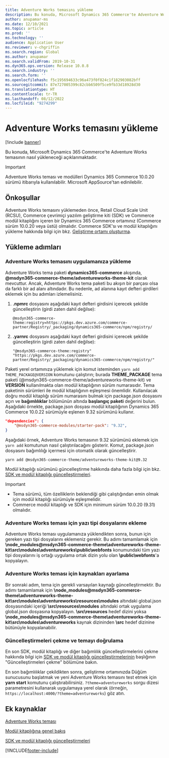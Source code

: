 ```yaml
---
title: Adventure Works temasını yükleme
description: Bu konuda, Microsoft Dynamics 365 Commerce'te Adventure Works temasının nasıl yükleneceği açıklanmaktadır.
author: anupamar-ms
ms.date: 12/10/2021
ms.topic: article
ms.prod: ''
ms.technology: ''
audience: Application User
ms.reviewer: v-chgriffin
ms.search.region: Global
ms.author: anupamar
ms.search.validFrom: 2019-10-31
ms.dyn365.ops.version: Release 10.0.8
ms.search.industry: ''
ms.search.form: ''
ms.openlocfilehash: f5c195694633c96a473f0f824c1f182903082bff
ms.sourcegitcommit: 87e727005399c82cbb6509f5ce9fb33d18928d30
ms.translationtype: HT
ms.contentlocale: tr-TR
ms.lasthandoff: 08/12/2022
ms.locfileid: "9274299"
---
```

# <a name="install-the-adventure-works-theme"></a>Adventure Works temasını yükleme

[!include [banner](includes/banner.md)]

Bu konuda, Microsoft Dynamics 365 Commerce'te Adventure Works temasının nasıl yükleneceği açıklanmaktadır. 

> [!IMPORTANT]
> Adventure Works teması ve modülleri Dynamics 365 Commerce 10.0.20 sürümü itibarıyla kullanılabilir. Microsoft AppSource'tan edinilebilir.

## <a name="prerequisites"></a>Önkoşullar

Adventure Works temasını yüklemeden önce, Retail Cloud Scale Unit (RCSU), Commerce çevrimiçi yazılım geliştirme kiti (SDK) ve Commerce modül kitaplığını içeren bir Dynamics 365 Commerce ortamınız (Commerce sürüm 10.0.20 veya üstü) olmalıdır. Commerce SDK'sı ve modül kitaplığını yükleme hakkında bilgi için bkz. [Geliştirme ortamı oluşturma](e-commerce-extensibility/setup-dev-environment.md). 

## <a name="installation-steps"></a>Yükleme adımları

### <a name="install-the-adventure-works-theme-in-your-application"></a>Adventure Works temasını uygulamanıza yükleme

Adventure Works tema paketi **dynamics365-commerce** akışında, **@msdyn365-commerce-theme/adventureworks-theme-kit** olarak mevcuttur. Ancak, Adventure Works tema paketi bu akışın bir parçası olsa da farklı bir ad alanı altındadır. Bu nedenle, ad alanına kayıt defteri girdileri eklemek için bu adımları izlemelisiniz.

1. **.npmrc** dosyasını aşağıdaki kayıt defteri girdisini içerecek şekilde güncelleştirin (girdi zaten dahil değilse):

    `@msdyn365-commerce-theme:registry=https://pkgs.dev.azure.com/commerce-partner/Registry/_packaging/dynamics365-commerce/npm/registry/`

1. **.yarnrc** dosyasını aşağıdaki kayıt defteri girdisini içerecek şekilde güncelleştirin (girdi zaten dahil değilse):

    `"@msdyn365-commerce-theme:registry" "https://pkgs.dev.azure.com/commerce-partner/Registry/_packaging/dynamics365-commerce/npm/registry/"`  
    
Paketi yerel ortamınıza yüklemek için komut isteminden `yarn add THEME_PACKAGE@VERSION` komutunu çalıştırın; burada **THEME_PACKAGE** tema paketi (@msdyn365-commerce-theme/adventureworks-theme-kit) ve **VERSION** kullanılmakta olan modül kitaplığının sürüm numarasıdır. Tema paketinin sürümleri ile modül kitaplığının eşleşmesi önemlidir. Kullanılacak doğru modül kitaplığı sürüm numarasını bulmak için package.json dosyasını açın ve **bağımlılıklar** bölümünün altında **başlangıç paketi** değerini bulun. Aşağıdaki örnekte, package.json dosyası modül kitaplığının Dynamics 365 Commerce 10.0.22 sürümüyle eşlenen 9.32 sürümünü kullanır.  

```json
"dependencies": {
    "@msdyn365-commerce-modules/starter-pack": "9.32",
}
```

Aşağıdaki örnek, Adventure Works temasının 9.32 sürümünü eklemek için `yarn add` komutunun nasıl çalıştırılacağını gösterir. Komut, package.json dosyasını bağımlılığı içermesi için otomatik olarak güncelleştirir.

`yarn add @msdyn365-commerce-theme/adventureworks-theme-kit@9.32`

Modül kitaplığı sürümünü güncelleştirme hakkında daha fazla bilgi için bkz. [SDK ve modül kitaplığı güncelleştirmeleri](e-commerce-extensibility/sdk-updates.md). 

> [!IMPORTANT]
> - Tema sürümü, tüm özelliklerin beklendiği gibi çalıştığından emin olmak için modül kitaplığı sürümüyle eşleşmelidir. 
> - Commerce modül kitaplığı ve SDK için minimum sürüm 10.0.20 (9.31) olmalıdır. 

### <a name="add-the-font-files-for-the-adventure-works-theme"></a>Adventure Works teması için yazı tipi dosyalarını ekleme

Adventure Works teması uygulamanıza yüklendikten sonra, bunun için gereken yazı tipi dosyalarını eklemeniz gerekir. Bu adımı tamamlamak için **\node_modules@msdyn365-commerce-theme\adventureworks-theme-kit\src\modules\adventureworks\public\webfonts** konumundaki tüm yazı tipi dosyalarını iş ortağı uygulama ortak dizin yolu olan **\public\webfonts**'a kopyalayın.

### <a name="set-up-the-resources-for-the-adventure-works-theme"></a>Adventure Works teması için kaynakları ayarlama

Bir sonraki adım, tema için gerekli varsayılan kaynağı güncelleştirmektir. Bu adımı tamamlamak için **\node_modules@msdyn365-commerce-theme\adventureworks-theme-kit\src\modules\adventureworks\resources\modules** altındaki global.json dosyasındaki içeriği **\src\resources\modules** altındaki ortak uygulama global.json dosyasına kopyalayın. **\src\resources** hedef dizini yoksa **\node_modules@msdyn365-commerce-theme\adventureworks-theme-kit\src\modules\adventureworks** kaynak dizininden **\src** hedef dizinine bütünüyle kopyalanabilir.

### <a name="pull-updates-and-validate-the-theme"></a>Güncelleştirmeleri çekme ve temayı doğrulama

En son SDK, modül kitaplığı ve diğer bağımlılık güncelleştirmelerini çekme hakkında bilgi için [SDK ve modül kitaplığı güncelleştirmelerinin](e-commerce-extensibility/sdk-updates.md#pull-updates) başlığının "Güncelleştirmeleri çekme" bölümüne bakın.

En son bağımlılıklar çekildikten sonra, geliştirme ortamınızda Düğüm sunucusunu başlatmak ve yeni Adventure Works temasını test etmek için **yarn start** komutunu çalıştırabilirsiniz. `?theme=adventureworks` sorgu dizesi parametresini kullanarak uygulamaya yerel olarak (örneğin, `https://localhost:4000/?theme=adventureworks`) göz atın.

## <a name="additional-resources"></a>Ek kaynaklar

[Adventure Works teması](adventure-works-theme.md)

[Modül kitaplığına genel bakış](starter-kit-overview.md)

[SDK ve modül kitaplığı güncelleştirmeleri](e-commerce-extensibility/sdk-updates.md)

[!INCLUDE[footer-include](../includes/footer-banner.md)]
